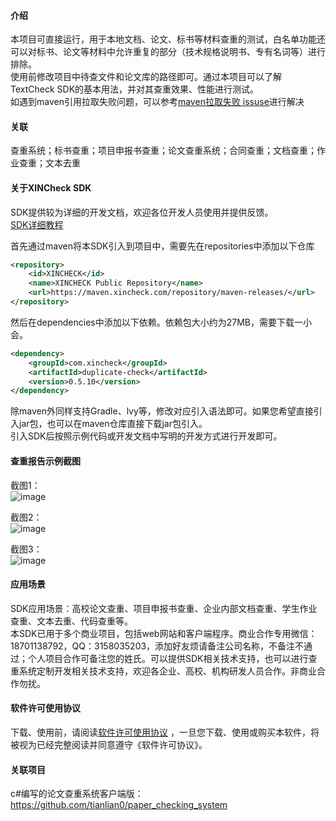 #### 介绍
本项目可直接运行，用于本地文档、论文、标书等材料查重的测试，白名单功能还可以对标书、论文等材料中允许重复的部分（技术规格说明书、专有名词等）进行排除。  
使用前修改项目中待查文件和论文库的路径即可。通过本项目可以了解TextCheck SDK的基本用法，并对其查重效果、性能进行测试。  
如遇到maven引用拉取失败问题，可以参考[maven拉取失败 issuse](https://github.com/tianlian0/duplicate-check-sample/issues/1 "maven拉取失败issuse")进行解决  

#### 关联
查重系统；标书查重；项目申报书查重；论文查重系统；合同查重；文档查重；作业查重；文本去重

#### 关于XINCheck SDK
SDK提供较为详细的开发文档，欢迎各位开发人员使用并提供反馈。  
[SDK详细教程](https://xincheck.com/?id=16 "SDK使用教程")  

首先通过maven将本SDK引入到项目中，需要先在repositories中添加以下仓库  
```xml
<repository>
    <id>XINCHECK</id>
    <name>XINCHECK Public Repository</name>
    <url>https://maven.xincheck.com/repository/maven-releases/</url>
</repository>
```

然后在dependencies中添加以下依赖。依赖包大小约为27MB，需要下载一小会。
```xml
<dependency>
    <groupId>com.xincheck</groupId>
    <artifactId>duplicate-check</artifactId>
    <version>0.5.10</version>
</dependency>
```
除maven外同样支持Gradle、lvy等，修改对应引入语法即可。如果您希望直接引入jar包，也可以在maven仓库直接下载jar包引入。  
引入SDK后按照示例代码或开发文档中写明的开发方式进行开发即可。  

#### 查重报告示例截图
截图1：  
![image](https://github.com/tianlian0/duplicate-check-sample/blob/master/image/pic1.png)  

截图2：  
![image](https://github.com/tianlian0/duplicate-check-sample/blob/master/image/pic2.png)  

截图3：  
![image](https://github.com/tianlian0/duplicate-check-sample/blob/master/image/pic3.png)  

#### 应用场景
SDK应用场景：高校论文查重、项目申报书查重、企业内部文档查重、学生作业查重、文本去重、代码查重等。  
本SDK已用于多个商业项目，包括web网站和客户端程序。商业合作专用微信：18701138792，QQ：3158035203，添加好友烦请备注公司名称，不备注不通过；个人项目合作可备注您的姓氏。可以提供SDK相关技术支持，也可以进行查重系统定制开发相关技术支持，欢迎各企业、高校、机构研发人员合作。非商业合作勿扰。  

#### 软件许可使用协议
下载、使用前，请阅读[软件许可使用协议](https://xincheck.com/zb_users/upload/2021/06/202106021622642456269325.pdf "软件许可协议")  ，一旦您下载、使用或购买本软件，将被视为已经完整阅读并同意遵守《软件许可协议》。

#### 关联项目
c#编写的论文查重系统客户端版：https://github.com/tianlian0/paper_checking_system  
